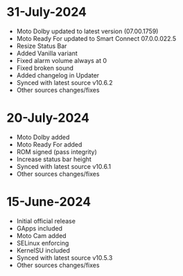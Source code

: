 # 31-July-2024
- Moto Dolby updated to latest version (07.00.1759)
- Moto Ready For updated to Smart Connect 07.0.0.022.5
- Resize Status Bar
- Added Vanilla variant
- Fixed alarm volume always at 0
- Fixed broken sound
- Added changelog in Updater 
- Synced with latest source v10.6.2
- Other sources changes/fixes

# 20-July-2024
- Moto Dolby added
- Moto Ready For added
- ROM signed (pass integrity)
- Increase status bar height
- Synced with latest source v10.6.1
- Other sources changes/fixes

# 15-June-2024
- Initial official release
- GApps included
- Moto Cam added
- SELinux enforcing
- KernelSU included
- Synced with latest source v10.5.3
- Other sources changes/fixes

